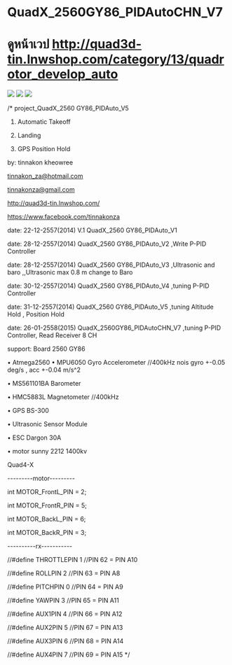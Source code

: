 # QuadX_2560GY86_PIDAutoCHN_V7
# ดูหน้าเวป http://quad3d-tin.lnwshop.com/category/13/quadrotor_develop_auto

![](https://cloud.githubusercontent.com/assets/9403558/5894707/72734434-a53e-11e4-9152-d86ab0c2d0bc.jpg)
![](https://cloud.githubusercontent.com/assets/9403558/5894709/81c26596-a53e-11e4-8eda-188f70940c84.jpg)
![](https://cloud.githubusercontent.com/assets/9403558/5851227/60b83d90-a236-11e4-82c5-efd6538aba85.jpg)

/*
project_QuadX_2560 GY86_PIDAuto_V5 

1. Automatic  Takeoff 

2. Landing

3. GPS Position Hold

by: tinnakon kheowree  

tinnakon_za@hotmail.com

tinnakonza@gmail.com

http://quad3d-tin.lnwshop.com/

https://www.facebook.com/tinnakonza

date: 22-12-2557(2014)  V.1 QuadX_2560 GY86_PIDAuto_V1

date: 28-12-2557(2014)      QuadX_2560 GY86_PIDAuto_V2   ,Write P-PID Controller

date: 28-12-2557(2014)      QuadX_2560 GY86_PIDAuto_V3   ,Ultrasonic and baro ,,Ultrasonic max 0.8 m change to Baro

date: 30-12-2557(2014)      QuadX_2560 GY86_PIDAuto_V4   ,tuning P-PID Controller

date: 31-12-2557(2014)      QuadX_2560 GY86_PIDAuto_V5   ,tuning Altitude Hold , Position Hold

date: 26-01-2558(2015)      QuadX_2560GY86_PIDAutoCHN_V7 ,tuning P-PID Controller, Read Receiver 8 CH

support:  Board 2560  GY86

• Atmega2560
• MPU6050 Gyro Accelerometer //400kHz nois gyro +-0.05 deg/s , acc +-0.04 m/s^2

• MS561101BA Barometer

• HMC5883L Magnetometer //400kHz

• GPS BS-300

• Ultrasonic Sensor Module

• ESC Dargon 30A

• motor sunny 2212 1400kv 

Quad4-X

---------motor---------

int MOTOR_FrontL_PIN = 2;

int MOTOR_FrontR_PIN = 5;

int MOTOR_BackL_PIN = 6;

int MOTOR_BackR_PIN = 3;

----------rx-----------  

//#define THROTTLEPIN                1  //PIN 62 =  PIN A10

//#define ROLLPIN                    2  //PIN 63 =  PIN A8

//#define PITCHPIN                   0  //PIN 64 =  PIN A9

//#define YAWPIN                     3  //PIN 65 =  PIN A11

//#define AUX1PIN                    4  //PIN 66 =  PIN A12

//#define AUX2PIN                    5  //PIN 67 =  PIN A13

//#define AUX3PIN                    6  //PIN 68 =  PIN A14

//#define AUX4PIN                    7  //PIN 69 =  PIN A15
*/
